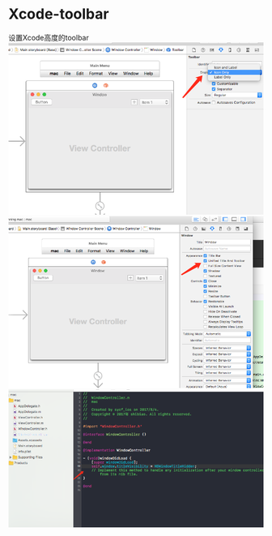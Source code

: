 # Xcode-toolbar
设置Xcode高度的toolbar
![1](https://github.com/shibiao/Xcode-toolbar/blob/master/QQ20170804-110327.png)
![2](https://github.com/shibiao/Xcode-toolbar/blob/master/QQ20170804-110339.png)
![3](https://github.com/shibiao/Xcode-toolbar/blob/master/QQ20170804-110350.png)
